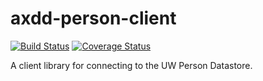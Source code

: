 # axdd-person-client

[![Build Status](https://github.com/uw-it-aca/axdd-person-client/workflows/Build%2C%20Test%20and%20Deploy/badge.svg?branch=main)](https://github.com/uw-it-aca/axdd-person-client/actions)
[![Coverage Status](https://coveralls.io/repos/github/uw-it-aca/axdd-person-client/badge.svg?branch=main)](https://coveralls.io/github/uw-it-aca/axdd-person-client?branch=main)

A client library for connecting to the UW Person Datastore.
